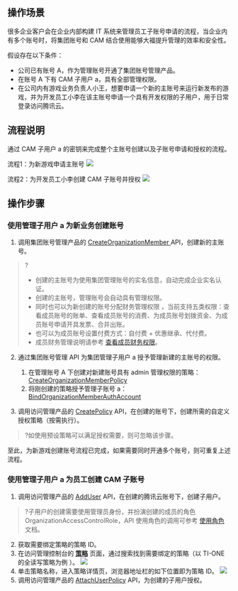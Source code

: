 
## 操作场景
很多企业客户会在企业内部构建 IT 系统来管理员工子账号申请的流程，当企业内有多个账号时，将集团账号和 CAM 结合使用能够大福提升管理的效率和安全性。

假设存在以下条件：
- 公司已有账号 A，作为管理账号开通了集团账号管理产品。
- 在账号 A 下有 CAM 子用户 a，具有全部管理权限。
- 在公司内有游戏业务负责人小王，想要申请一个新的主账号来运行新发布的游戏，并为开发员工小李在该主账号申请一个具有开发权限的子用户，用于日常登录访问腾讯云。


## 流程说明
通过 CAM 子用户 a 的密钥来完成整个主账号创建以及子账号申请和授权的流程。

流程1：为新游戏申请主账号
![](https://qcloudimg.tencent-cloud.cn/raw/f6b21aa24a0e3b12634c0dbe299c14b8.png)

流程2：为开发员工小李创建 CAM 子账号并授权
![](https://qcloudimg.tencent-cloud.cn/raw/a82ec6172be6bea8e538d792f685551a.png)       


## 操作步骤
### 使用管理子用户 a 为新业务创建账号

1. 调用集团账号管理产品的 [CreateOrganizationMember ](https://cloud.tencent.com/document/product/850/63310) API，创建新的主账号。
>?
>- 创建的主账号为使用集团管理账号的实名信息，自动完成企业实名认证。
>- 创建的主账号，管理账号会自动具有管理权限。
>- 同时也可以为新创建的账号分配财务管理权限 ，当前支持五类权限：查看成员账号的账单、查看成员账号的消费、为成员账号划拨资金、为成员账号申请开具发票、合并出账。
>- 也可以为成员账号设置付费方式：自付费 + 优惠继承、代付费。
>- 成员财务管理说明请参考 [查看成员财务权限](https://cloud.tencent.com/document/product/850/58725)。
  

2. 通过集团账号管理 API 为集团管理子用户 a 授予管理新建的主账号的权限。
	1. 在管理账号 A 下创建对新建账号具有 admin 管理权限的策略：[CreateOrganizationMemberPolicy](https://cloud.tencent.com/document/api/850/74595)
	2. 将刚创建的策略授予管理子账号 a：[BindOrganizationMemberAuthAccount](https://cloud.tencent.com/document/api/850/63308)


3. 调用访问管理产品的 [CreatePolicy](https://cloud.tencent.com/document/product/598/34578) API，在创建的账号下，创建所需的自定义授权策略（按需执行）。
>?如使用预设策略可以满足授权需要，则可忽略该步骤。


至此，为新游戏创建账号流程已完成，如果需要同时开通多个账号，则可重复上述流程。




### 使用管理子用户 a 为员工创建 CAM 子账号
1. 调用访问管理产品的 [AddUser](https://cloud.tencent.com/document/product/598/34595) API，在创建的腾讯云账号下，创建子用户。
>?子用户的创建需要使用管理员身份，并扮演创建的成员的角色 OrganizationAccessControlRole，API 使用角色的调用可参考 [使用角色](https://cloud.tencent.com/document/product/598/19419) 文档。
2. 获取需要绑定策略的策略 ID。
 1. 在访问管理控制台的 [**策略**](https://console.cloud.tencent.com/cam/policy) 页面，通过搜索找到需要绑定的策略（以 TI-ONE 的全读写策略为例 ）。
![](https://qcloudimg.tencent-cloud.cn/raw/1f17f78add4874e5f2d218bf8b39ae96.png) 
 2. 单击策略名称，进入策略详情页，浏览器地址栏的如下位置即为策略 ID。
![](https://qcloudimg.tencent-cloud.cn/raw/9b587d8ad196392af8249b7f30c39e3b.png)    
3. 调用访问管理产品的 [AttachUserPolicy](https://cloud.tencent.com/document/product/598/34579) API，为创建的子用户授权。


